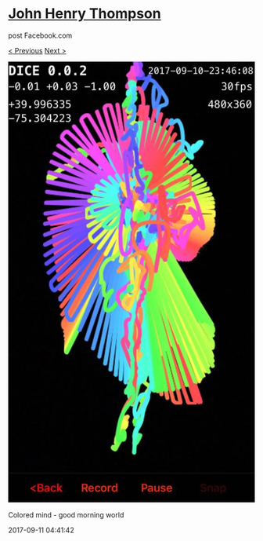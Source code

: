 # [John Henry Thompson](../README.md)
post Facebook.com

[< Previous](2017-09-11-1.md) [Next >](2017-09-11-3.md)

[![](../media/2017-09-11/Timeline-Photos-Colored-mind-good-morning-world.jpg)](../README.md)

Colored mind - good morning world

2017-09-11 04:41:42